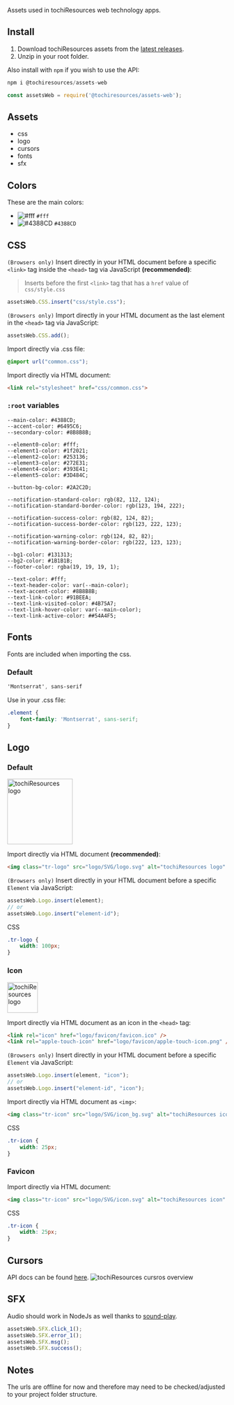 Assets used in tochiResources web technology apps.

## Install
1. Download tochiResources assets from the [latest releases](https://github.com/@tochiresources/assets-web/releases/latest).
2. Unzip in your root folder.

Also install with `npm` if you wish to use the API:

```js
npm i @tochiresources/assets-web
```
```js
const assetsWeb = require('@tochiresources/assets-web');
```

## Assets
- css
- logo
- cursors
- fonts
- sfx

## Colors
These are the main colors:
- ![#fff](https://placehold.co/15x15/fff/fff.png) `#fff`
- ![#4388CD](https://placehold.co/15x15/4388CD/4388CD.png) `#4388CD`

## CSS
`(Browsers only)` Insert directly in your HTML document before a specific `<link>` tag inside the `<head>` tag via JavaScript **(recommended)**:
> Inserts before the first `<link>` tag that has a `href` value of `css/style.css`
```js
assetsWeb.CSS.insert("css/style.css");
```

`(Browsers only)` Import directly in your HTML document as the last element in the `<head>` tag via JavaScript:
```js
assetsWeb.CSS.add();
```

Import directly via .css file:
```css
@import url("common.css");
```

Import directly via HTML document:
```html
<link rel="stylesheet" href="css/common.css">
```

### `:root` variables
	--main-color: #4388CD;
	--accent-color: #6495C6;
	--secondary-color: #8B8B8B;

	--element0-color: #fff;
	--element1-color: #1f2021;
	--element2-color: #253136;
	--element3-color: #272E31;
	--element4-color: #393E41;
	--element5-color: #3D484C;

	--button-bg-color: #2A2C2D;

	--notification-standard-color: rgb(82, 112, 124);
	--notification-standard-border-color: rgb(123, 194, 222);

	--notification-success-color: rgb(82, 124, 82);
	--notification-success-border-color: rgb(123, 222, 123);

	--notification-warning-color: rgb(124, 82, 82);
	--notification-warning-border-color: rgb(222, 123, 123);

	--bg1-color: #131313;
	--bg2-color: #1B1B1B;
	--footer-color: rgba(19, 19, 19, 1);

	--text-color: #fff;
	--text-header-color: var(--main-color);
	--text-accent-color: #8B8B8B;
	--text-link-color: #91BEEA;
	--text-link-visited-color: #4B75A7;
	--text-link-hover-color: var(--main-color);
	--text-link-active-color: ##54A4F5;

## Fonts
Fonts are included when importing the css.

### Default
```css
'Montserrat', sans-serif
```

Use in your .css file:
```css
.element {
    font-family: 'Montserrat', sans-serif;
}
```

## Logo
### Default
<img src="https://github.com/tochiResources/assets-web/assets/34287213/857f1d7c-5c84-4b8e-bc98-76f7ae406be2" alt="tochiResources logo" width="150px">

Import directly via HTML document **(recommended)**:
```html
<img class="tr-logo" src="logo/SVG/logo.svg" alt="tochiResources logo" />
```

`(Browsers only)` Insert directly in your HTML document before a specific `Element` via JavaScript:
```js
assetsWeb.Logo.insert(element);
// or
assetsWeb.Logo.insert("element-id");
```

CSS
```css
.tr-logo {
    width: 100px;
}
```

### Icon
<img src="https://github.com/tochiResources/assets-web/assets/34287213/1b124b5f-8a70-40c0-b423-9fd4a8d128e1" alt="tochiResources logo" width="70px">

Import directly via HTML document as an icon in the `<head>` tag:
```html
<link rel="icon" href="logo/favicon/favicon.ico" />
<link rel="apple-touch-icon" href="logo/favicon/apple-touch-icon.png" />
```

`(Browsers only)` Insert directly in your HTML document before a specific `Element` via JavaScript:
```js
assetsWeb.Logo.insert(element, "icon");
// or
assetsWeb.Logo.insert("element-id", "icon");
```

Import directly via HTML document as `<img>`:
```html
<img class="tr-icon" src="logo/SVG/icon_bg.svg" alt="tochiResources icon" />
```

CSS
```css
.tr-icon {
    width: 25px;
}
```

### Favicon
Import directly via HTML document:
```html
<img class="tr-icon" src="logo/SVG/icon.svg" alt="tochiResources icon" />
```

CSS
```css
.tr-icon {
    width: 25px;
}
```

## Cursors
API docs can be found [here](https://www.npmjs.com/package/@tochiresources/cursors).
![tochiResources cursros overview](https://github.com/tochiResources/cursors/assets/34287213/a4bd4efa-a946-4f0b-8764-f85f6cf4e3fb)

## SFX
Audio should work in NodeJs as well thanks to [sound-play](https://www.npmjs.com/package/sound-play).
```js
assetsWeb.SFX.click_1();
assetsWeb.SFX.error_1();
assetsWeb.SFX.msg();
assetsWeb.SFX.success();
```


## Notes
The urls are offline for now and therefore may need to be checked/adjusted to your project folder structure.
